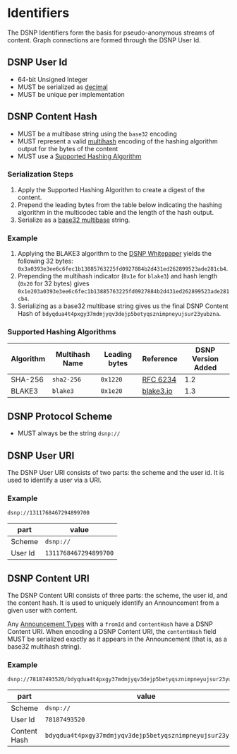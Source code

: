 # Identifiers

The DSNP Identifiers form the basis for pseudo-anonymous streams of content.
Graph connections are formed through the DSNP User Id.

## DSNP User Id

- 64-bit Unsigned Integer
- MUST be serialized as [decimal](Serializations.md#decimal)
- MUST be unique per implementation

## DSNP Content Hash

- MUST be a multibase string using the `base32` encoding
- MUST represent a valid [multihash](https://github.com/multiformats/multihash) encoding of the hashing algorithm output for the bytes of the content
- MUST use a [Supported Hashing Algorithm](#supported-hashing-algorithms)

### Serialization Steps

1. Apply the Supported Hashing Algorithm to create a digest of the content.
2. Prepend the leading bytes from the table below indicating the hashing algorithm in the multicodec table and the length of the hash output.
3. Serialize as a [base32 multibase](./Serializations.md#base32-multibase) string.

### Example

1. Applying the BLAKE3 algorithm to the [DSNP Whitepaper](https://dsnp.org/dsnp_whitepaper.pdf) yields the following 32 bytes: `0x3a0393e3ee6c6fec1b13885763225fd0927884b2d431ed262899523ade281cb4`.
2. Prepending the multihash indicator (`0x1e` for `blake3`) and hash length (`0x20` for 32 bytes) gives `0x1e203a0393e3ee6c6fec1b13885763225fd0927884b2d431ed262899523ade281cb4`.
3. Serializing as a base32 multibase string gives us the final DSNP Content Hash of `bdyqdua4t4pxgy37mdmjyqv3dejp5betyqsznimpneyujsur23yubzna`.

### Supported Hashing Algorithms

| Algorithm | Multihash Name | Leading bytes | Reference | DSNP Version Added |
| --- | --- | --- | --- | --- |
| SHA-256 | `sha2-256` | `0x1220` | [RFC 6234](https://tools.ietf.org/html/rfc6234) | 1.2 |
| BLAKE3 | `blake3` | `0x1e20` | [blake3.io](https://blake3.io) | 1.3 |

## DSNP Protocol Scheme

- MUST always be the string `dsnp://`

## DSNP User URI

The DSNP User URI consists of two parts: the scheme and the user id.
It is used to identify a user via a URI.

### Example
```
dsnp://1311768467294899700
```

| part | value |
| ---- | ----- |
| Scheme | `dsnp://` |
| User Id | `1311768467294899700` |

## DSNP Content URI

The DSNP Content URI consists of three parts: the scheme, the user id, and the content hash.
It is used to uniquely identify an Announcement from a given user with content.

Any [Announcement Types](Announcements.md#announcement-types) with a `fromId` and `contentHash` have a DSNP Content URI.
When encoding a DSNP Content URI, the `contentHash` field MUST be serialized exactly as it appears in the Announcement (that is, as a base32 multihash string).

### Example
```
dsnp://78187493520/bdyqdua4t4pxgy37mdmjyqv3dejp5betyqsznimpneyujsur23yubzna
```

| part | value |
| ---- | ----- |
| Scheme | `dsnp://` |
| User Id | `78187493520` |
| Content Hash | `bdyqdua4t4pxgy37mdmjyqv3dejp5betyqsznimpneyujsur23yubzna` |
